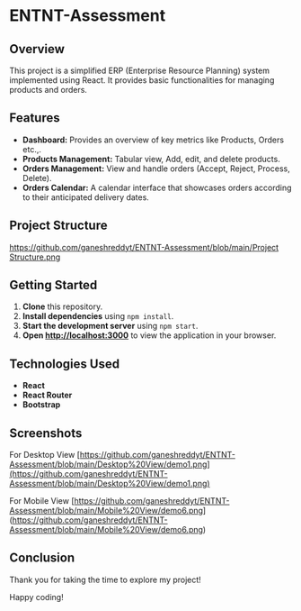 # ENTNT-Assessment

## **Overview**

This project is a simplified ERP (Enterprise Resource Planning) system implemented using React. It provides basic functionalities for managing products and orders.

## **Features**

- **Dashboard:** Provides an overview of key metrics like Products, Orders etc.,.
- **Products Management:** Tabular view, Add, edit, and delete products.
- **Orders Management:** View and handle orders (Accept, Reject, Process, Delete).
- **Orders Calendar:** A calendar interface that showcases orders according to their anticipated delivery dates.

## **Project Structure**

[https://github.com/ganeshreddyt/ENTNT-Assessment/blob/main/Project Structure.png](https://github.com/ganeshreddyt/ENTNT-Assessment/blob/main/Project%20Structure.png)


## **Getting Started**

1. **Clone** this repository.
2. **Install dependencies** using `npm install`.
3. **Start the development server** using `npm start`.
4. **Open [http://localhost:3000](http://localhost:3000)** to view the application in your browser.

## **Technologies Used**

- **React**
- **React Router**
- **Bootstrap**

## **Screenshots**

For Desktop View
[https://github.com/ganeshreddyt/ENTNT-Assessment/blob/main/Desktop%20View/demo1.png](https://github.com/ganeshreddyt/ENTNT-Assessment/blob/main/Desktop%20View/demo1.png) 

For Mobile View
[https://github.com/ganeshreddyt/ENTNT-Assessment/blob/main/Mobile%20View/demo6.png]
(https://github.com/ganeshreddyt/ENTNT-Assessment/blob/main/Mobile%20View/demo6.png) 

## Conclusion

Thank you for taking the time to explore my project! 

Happy coding!


